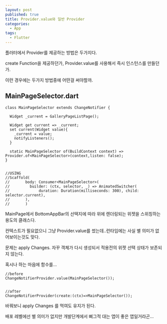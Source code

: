 ```yaml
---
layout: post
published: true
title: Provider.value와 일반 Provider
categories:
  - App
tags:
  - Flutter
---
```

플러터에서 Provider를 제공하는 방법은 두가지다.

create Function을 제공하던가, Provider.value를 사용해서 즉시 인스턴스를 만들던가.

이런 경우에는 두가지 방법중에 어떤걸 써야할까.

## MainPageSelector.dart
```
class MainPageSelector extends ChangeNotifier {

  Widget _current = GalleryPageListPage();

  Widget get current => _current;
  set current(Widget value){
    _current = value;
    notifyListeners();
  }

  static MainPageSelector of(BuildContext context) => Provider.of<MainPageSelector>(context,listen: false);
}


//USING
//Scaffold(
//       body: Consumer<MainPageSelector>(
//         builder: (ctx, selector, _) => AnimatedSwitcher(
//             duration: Duration(milliseconds: 300), child: selector.current),
//       ),
//       )
```


MainPage에서 BottomAppBar의 선택지에 따라 위에 렌더링되는 위젯을 스위칭하는 용도의 클래스다.

컨텍스트가 필요없으니 그냥 Provider.value를 썼는데..런타임에는 사실 별 의미가 없어보이는것도 맞다.

문제는 apply Changes. 자꾸 객체가 다시 생성되서 적용전의 위젯 선택 상태가 보존되지 않는다.

혹시나 하는 마음에 함수를...

```
//before
ChangeNotifierProvider.value(MainPageSelector());


//after
ChangeNotifierProvider(create:(ctx)=>MainPageSelector());
```

바꿔보니 apply Changes 를 먹여도 유지가 된다.


배포 레벨에선 별 의미가 없지만 개발단계에서 삐그적 대는 앱이 좋은 앱일거라곤...
